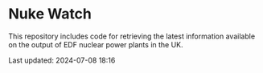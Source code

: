 # Nuke Watch

This repository includes code for retrieving the latest information available on the output of EDF nuclear power plants in the UK.

Last updated: 2024-07-08 18:16